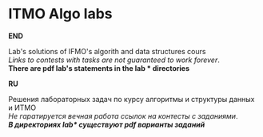 # ITMO Algo labs

**END**

Lab's solutions of IFMO's algorith and data structures cours <br>
*Links to contests with tasks are not guaranteed to work forever*. <br>
__There are pdf lab's statements in the lab * directories__

**RU**

Решения лабораторных задач по курсу алгоритмы и структуры данных и ИТМО <br>
*Не гаратируется вечная работа ссылок на контесты с заданиями*. <br>
___В директориях lab* существуют pdf варианты заданий___
